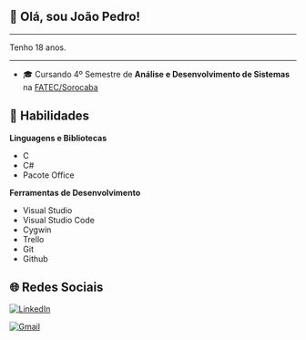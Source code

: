 ## 👋 Olá, sou **João Pedro!**

----- 

Tenho 18 anos.

----- 

 - 🎓 Cursando 4º Semestre de **Análise e Desenvolvimento de Sistemas** na [FATEC/Sorocaba](http://www.fatecsorocaba.edu.br/)

## 🚀 Habilidades

**Linguagens e Bibliotecas**

 - C
 - C#
 - Pacote Office

**Ferramentas de Desenvolvimento**

 - Visual Studio
 - Visual Studio Code
 - Cygwin
 - Trello
 - Git
 - Github

## 🌐 Redes Sociais

<a href="https://www.linkedin.com/in/joão-pedro-ricci-guimaro-8b3875231/" target="_blank"> <img src="https://img.shields.io/badge/LinkedIn-0077B5?style=for-the-badge&logo=linkedin&logoColor=white" alt="LinkedIn">
</a>

<a href="malito:jprgui@gmail.com" target="_blank"> <img src="https://img.shields.io/badge/Gmail-D14836?style=for-the-badge&logo=gmail&logoColor=white" alt="Gmail">
</a>

